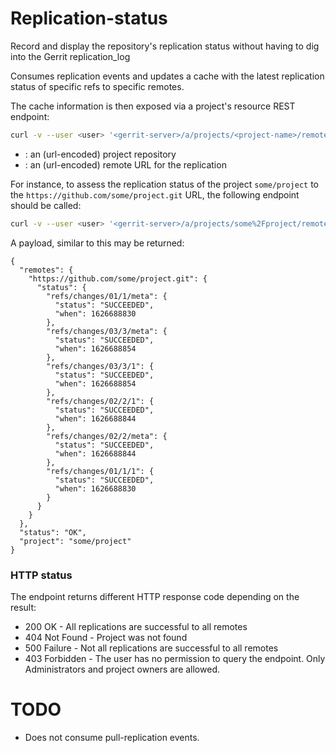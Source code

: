 # Replication-status

Record and display the repository's replication status without having to dig
into the Gerrit replication_log

Consumes replication events and updates a cache with the latest replication
status of specific refs to specific remotes.

The cache information is then exposed via a project's resource REST endpoint:

```bash
curl -v --user <user> '<gerrit-server>/a/projects/<project-name>/remotes/<remote-url>/replication-status'
```

* <project-name>: an (url-encoded) project repository
* <remote-url>: an (url-encoded) remote URL for the replication

For instance, to assess the replication status of the project `some/project` to
the
`https://github.com/some/project.git` URL, the following endpoint should be
called:

```bash
curl -v --user <user> '<gerrit-server>/a/projects/some%2Fproject/remotes/https%3A%2F%2Fgithub.com%2Fsome%2Fproject.git/replication-status'
```

A payload, similar to this may be returned:

```
{
  "remotes": {
    "https://github.com/some/project.git": {
      "status": {
        "refs/changes/01/1/meta": {
          "status": "SUCCEEDED",
          "when": 1626688830
        },
        "refs/changes/03/3/meta": {
          "status": "SUCCEEDED",
          "when": 1626688854
        },
        "refs/changes/03/3/1": {
          "status": "SUCCEEDED",
          "when": 1626688854
        },
        "refs/changes/02/2/1": {
          "status": "SUCCEEDED",
          "when": 1626688844
        },
        "refs/changes/02/2/meta": {
          "status": "SUCCEEDED",
          "when": 1626688844
        },
        "refs/changes/01/1/1": {
          "status": "SUCCEEDED",
          "when": 1626688830
        }
      }
    }
  },
  "status": "OK",
  "project": "some/project"
}
```

### HTTP status

The endpoint returns different HTTP response code depending on the result:

* 200 OK - All replications are successful to all remotes
* 404 Not Found - Project was not found
* 500 Failure - Not all replications are successful to all remotes
* 403 Forbidden - The user has no permission to query the endpoint. Only
  Administrators and project owners are allowed.

# TODO

* Does not consume pull-replication events.
